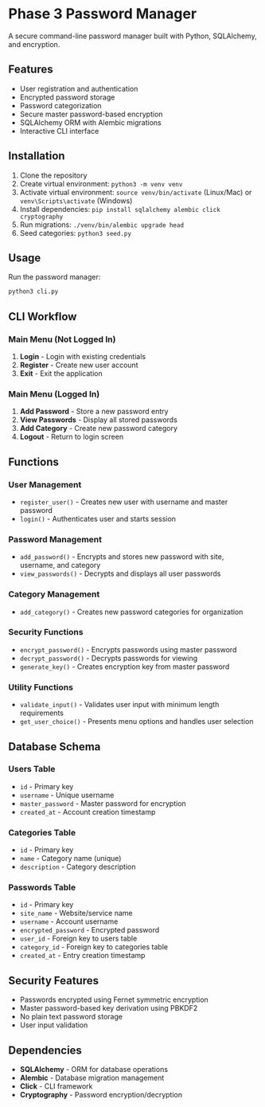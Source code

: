 # Phase 3 Password Manager

A secure command-line password manager built with Python, SQLAlchemy, and encryption.

## Features

- User registration and authentication
- Encrypted password storage
- Password categorization
- Secure master password-based encryption
- SQLAlchemy ORM with Alembic migrations
- Interactive CLI interface

## Installation

1. Clone the repository
2. Create virtual environment: `python3 -m venv venv`
3. Activate virtual environment: `source venv/bin/activate` (Linux/Mac) or `venv\Scripts\activate` (Windows)
4. Install dependencies: `pip install sqlalchemy alembic click cryptography`
5. Run migrations: `./venv/bin/alembic upgrade head`
6. Seed categories: `python3 seed.py`

## Usage

Run the password manager:
```bash
python3 cli.py
```

## CLI Workflow

### Main Menu (Not Logged In)
1. **Login** - Login with existing credentials
2. **Register** - Create new user account
3. **Exit** - Exit the application

### Main Menu (Logged In)
1. **Add Password** - Store a new password entry
2. **View Passwords** - Display all stored passwords
3. **Add Category** - Create new password category
4. **Logout** - Return to login screen

## Functions

### User Management
- `register_user()` - Creates new user with username and master password
- `login()` - Authenticates user and starts session

### Password Management
- `add_password()` - Encrypts and stores new password with site, username, and category
- `view_passwords()` - Decrypts and displays all user passwords

### Category Management
- `add_category()` - Creates new password categories for organization

### Security Functions
- `encrypt_password()` - Encrypts passwords using master password
- `decrypt_password()` - Decrypts passwords for viewing
- `generate_key()` - Creates encryption key from master password

### Utility Functions
- `validate_input()` - Validates user input with minimum length requirements
- `get_user_choice()` - Presents menu options and handles user selection

## Database Schema

### Users Table
- `id` - Primary key
- `username` - Unique username
- `master_password` - Master password for encryption
- `created_at` - Account creation timestamp

### Categories Table
- `id` - Primary key
- `name` - Category name (unique)
- `description` - Category description

### Passwords Table
- `id` - Primary key
- `site_name` - Website/service name
- `username` - Account username
- `encrypted_password` - Encrypted password
- `user_id` - Foreign key to users table
- `category_id` - Foreign key to categories table
- `created_at` - Entry creation timestamp

## Security Features

- Passwords encrypted using Fernet symmetric encryption
- Master password-based key derivation using PBKDF2
- No plain text password storage
- User input validation

## Dependencies

- **SQLAlchemy** - ORM for database operations
- **Alembic** - Database migration management
- **Click** - CLI framework
- **Cryptography** - Password encryption/decryption
